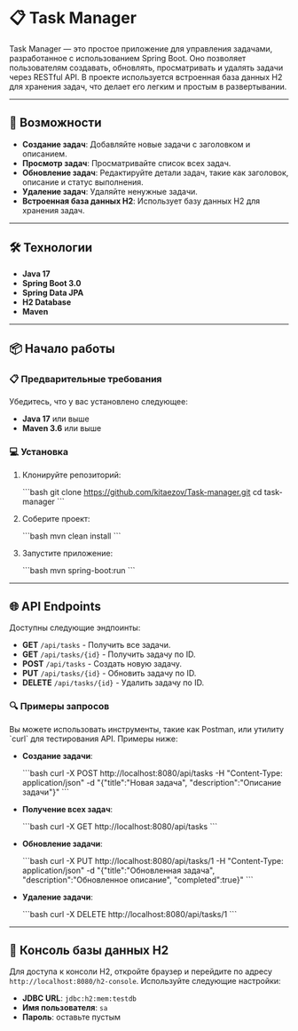 
# 📋 Task Manager

Task Manager — это простое приложение для управления задачами, разработанное с использованием Spring Boot. Оно позволяет пользователям создавать, обновлять, просматривать и удалять задачи через RESTful API. В проекте используется встроенная база данных H2 для хранения задач, что делает его легким и простым в развертывании.

---

## 🚀 Возможности

- **Создание задач**: Добавляйте новые задачи с заголовком и описанием.
- **Просмотр задач**: Просматривайте список всех задач.
- **Обновление задач**: Редактируйте детали задач, такие как заголовок, описание и статус выполнения.
- **Удаление задач**: Удаляйте ненужные задачи.
- **Встроенная база данных H2**: Использует базу данных H2 для хранения задач.

---

## 🛠️ Технологии

- **Java 17**
- **Spring Boot 3.0**
- **Spring Data JPA**
- **H2 Database**
- **Maven**

---

## 📦 Начало работы

### 📋 Предварительные требования

Убедитесь, что у вас установлено следующее:

- **Java 17** или выше
- **Maven 3.6** или выше

### 💻 Установка

1. Клонируйте репозиторий:

   \`\`\`bash
   git clone https://github.com/kitaezov/Task-manager.git
   cd task-manager
   \`\`\`

2. Соберите проект:

   \`\`\`bash
   mvn clean install
   \`\`\`

3. Запустите приложение:

   \`\`\`bash
   mvn spring-boot:run
   \`\`\`

---

## 🌐 API Endpoints

Доступны следующие эндпоинты:

- **GET** `/api/tasks` - Получить все задачи.
- **GET** `/api/tasks/{id}` - Получить задачу по ID.
- **POST** `/api/tasks` - Создать новую задачу.
- **PUT** `/api/tasks/{id}` - Обновить задачу по ID.
- **DELETE** `/api/tasks/{id}` - Удалить задачу по ID.

### 🔍 Примеры запросов

Вы можете использовать инструменты, такие как Postman, или утилиту \`curl\` для тестирования API. Примеры ниже:

- **Создание задачи**:

  \`\`\`bash
  curl -X POST http://localhost:8080/api/tasks -H "Content-Type: application/json" -d "{"title":"Новая задача", "description":"Описание задачи"}"
  \`\`\`

- **Получение всех задач**:

  \`\`\`bash
  curl -X GET http://localhost:8080/api/tasks
  \`\`\`

- **Обновление задачи**:

  \`\`\`bash
  curl -X PUT http://localhost:8080/api/tasks/1 -H "Content-Type: application/json" -d "{"title":"Обновленная задача", "description":"Обновленное описание", "completed":true}"
  \`\`\`

- **Удаление задачи**:

  \`\`\`bash
  curl -X DELETE http://localhost:8080/api/tasks/1
  \`\`\`

---

## 💾 Консоль базы данных H2

Для доступа к консоли H2, откройте браузер и перейдите по адресу `http://localhost:8080/h2-console`. Используйте следующие настройки:

- **JDBC URL**: `jdbc:h2:mem:testdb`
- **Имя пользователя**: `sa`
- **Пароль**: оставьте пустым
